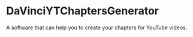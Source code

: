 # DaVinciYTChaptersGenerator
A software that can help you to create your chapters for YouTube videos.
